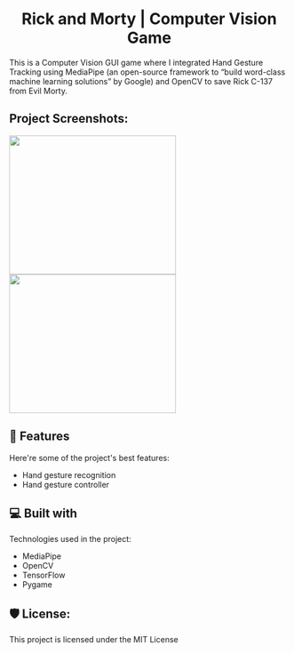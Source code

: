 <h1 align="center" id="title">Rick and Morty | Computer Vision Game</h1>

<p id="description">This is a Computer Vision GUI game where I integrated Hand Gesture Tracking using MediaPipe (an open-source framework to “build word-class machine learning solutions” by Google) and OpenCV to save Rick C-137 from Evil Morty.</p>

<h2>Project Screenshots:</h2>

<img src="https://user-images.githubusercontent.com/48620898/166570859-16d51a02-d01f-4733-99c7-5d3af78d7832.png" width="300" height="250">
<img src="https://user-images.githubusercontent.com/48620898/166571575-1d7660fe-d1be-4818-be73-89fc162a897e.png" width="300" height="250">

  
<h2>🧐 Features</h2>

Here're some of the project's best features:

*   Hand gesture recognition
*   Hand gesture controller

  
  
<h2>💻 Built with</h2>

Technologies used in the project:

*   MediaPipe
*   OpenCV
*   TensorFlow
*   Pygame

<h2>🛡️ License:</h2>

This project is licensed under the MIT License
